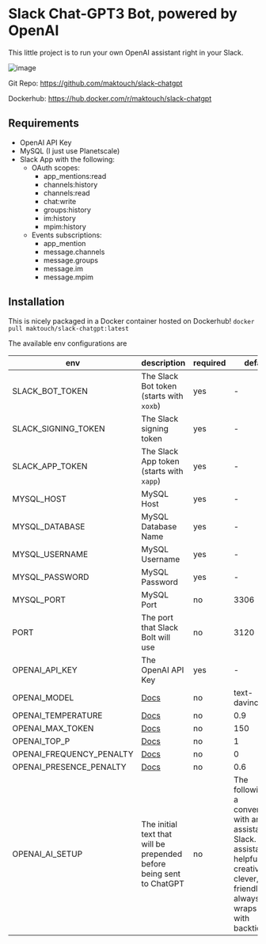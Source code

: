 # Slack Chat-GPT3 Bot, powered by OpenAI

This little project is to run your own OpenAI assistant right in your Slack. 

![image](https://user-images.githubusercontent.com/1134251/221939639-e9523dda-c2fc-4f9f-924a-947e92a4fcca.png)

Git Repo: <https://github.com/maktouch/slack-chatgpt>

Dockerhub: <https://hub.docker.com/r/maktouch/slack-chatgpt>

## Requirements 

- OpenAI API Key
- MySQL (I just use Planetscale)
- Slack App with the following:
  - OAuth scopes:
    - app_mentions:read
    - channels:history
    - channels:read
    - chat:write
    - groups:history
    - im:history
    - mpim:history
  - Events subscriptions:
    - app_mention
    - message.channels
    - message.groups
    - message.im
    - message.mpim

## Installation

This is nicely packaged in a Docker container hosted on Dockerhub! 
`docker pull maktouch/slack-chatgpt:latest`

The available env configurations are 

| env | description | required | default |
| --- | ------------| ---------| --------|
| SLACK_BOT_TOKEN | The Slack Bot token (starts with `xoxb`) | yes | - 
| SLACK_SIGNING_TOKEN | The Slack signing token | yes | -
| SLACK_APP_TOKEN | The Slack App token (starts with `xapp`) | yes | -
| MYSQL_HOST | MySQL Host | yes | -
| MYSQL_DATABASE | MySQL Database Name | yes | -
| MYSQL_USERNAME | MySQL Username | yes | -
| MYSQL_PASSWORD | MySQL Password | yes | -
| MYSQL_PORT | MySQL Port | no | 3306
| PORT | The port that Slack Bolt will use | no | 3120
| OPENAI_API_KEY | The OpenAI API Key | yes | -
| OPENAI_MODEL | [Docs](https://platform.openai.com/docs/api-reference/completions/create#completions/create-model) | no | text-davinci-003
| OPENAI_TEMPERATURE | [Docs](https://platform.openai.com/docs/api-reference/completions/create#completions/create-model) | no | 0.9
| OPENAI_MAX_TOKEN | [Docs](https://platform.openai.com/docs/api-reference/completions/create#completions/create-model) | no | 150
| OPENAI_TOP_P | [Docs](https://platform.openai.com/docs/api-reference/completions/create#completions/create-model) | no | 1
| OPENAI_FREQUENCY_PENALTY | [Docs](https://platform.openai.com/docs/api-reference/completions/create#completions/create-model) | no | 0
| OPENAI_PRESENCE_PENALTY | [Docs](https://platform.openai.com/docs/api-reference/completions/create#completions/create-model) | no | 0.6
| OPENAI_AI_SETUP | The initial text that will be prepended before being sent to ChatGPT | no | The following is a conversation with an AI assistant on Slack. The assistant is helpful, creative, clever, very friendly, and always wraps code with backticks.
